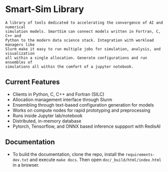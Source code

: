 # Smart-Sim Library

    A library of tools dedicated to accelerating the convergence of AI and numerical
    simulation models. SmartSim can connect models written in Fortran, C, C++ and
    Python to the modern data science stack. Integration with workload managers like
    Slurm make it easy to run multiple jobs for simulation, analysis, and visualization
    all within a single allocation. Generate configurations and run ensembles of
    simulations all within the comfort of a jupyter notebook.

## Current Features

   - Clients in Python, C, C++ and Fortran (SILC)
   - Allocation management interface through Slurm
   - Ensembling through text-based configuration generation for models
   - Works on compute nodes for rapid prototyping and preprocessing
   - Runs inside Jupyter lab/notebook
   - Distributed, in-memory database
   - Pytorch, Tensorflow, and ONNX based inference suppport with RedisAI


## Documentation

   - To build the documentation, clone the repo, install the ``requirements-dev.txt``
     and execute ``make docs``. Then open ``doc/_build/html/index.html`` in a browser.


